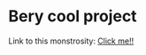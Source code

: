 # Bery cool project

Link to this monstrosity: 
[Click me!!](https://hsuliz.github.io/University/Year%202023/WWW%20Techniques/TouhouProject/src/index.html)
